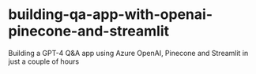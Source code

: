 # building-qa-app-with-openai-pinecone-and-streamlit
Building a GPT-4 Q&amp;A app using Azure OpenAI, Pinecone and Streamlit in just a couple of hours
